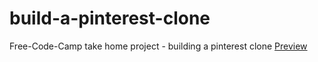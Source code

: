 # build-a-pinterest-clone
Free-Code-Camp take home project - building a pinterest clone
<a href="https://fcc-photo-share.herokuapp.com/">Preview</a>
